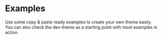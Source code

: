 # Examples

Use some copy & paste ready examples to create your own theme easily. You can also check the dev-theme as a starting point with most examples in action.

